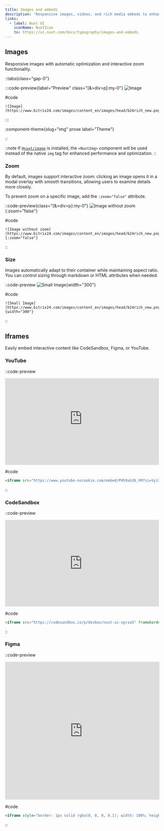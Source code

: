 ```yaml
---
title: Images and embeds
description: 'Responsive images, videos, and rich media embeds to enhance and illustrate your documentation.'
links:
  - label: Nuxt UI
    iconName: NuxtIcon
    to: https://ui.nuxt.com/docs/typography/images-and-embeds
---
```


## Images

Responsive images with automatic optimization and interactive zoom functionality.

::tabs{class="gap-0"}

:::code-preview{label="Preview" class="[&>div>p]:my-0"}
![Image](https://www.bitrix24.com/images/content_en/images/head/b24rich_new.png)

#code

```mdc
![Image](https://www.bitrix24.com/images/content_en/images/head/b24rich_new.png)
```

:::

:component-theme{slug="img" prose label="Theme"}

::

::note
If [`@nuxt/image`](https://image.nuxt.com/get-started/installation) is installed, the `<NuxtImg>` component will be used instead of the native `img` tag for enhanced performance and optimization.
::

### Zoom

By default, images support interactive zoom: clicking an image opens it in a modal overlay with smooth transitions, allowing users to examine details more closely.

To prevent zoom on a specific image, add the `:zoom="false"` attribute.

::code-preview{class="[&>div>p]:my-0"}
![Image without zoom](https://www.bitrix24.com/images/content_en/images/head/b24rich_new.png){:zoom="false"}

#code

```mdc
![Image without zoom](https://www.bitrix24.com/images/content_en/images/head/b24rich_new.png){:zoom="false"}
```

::

### Size

Images automatically adapt to their container while maintaining aspect ratio. You can control sizing through markdown or HTML attributes when needed.

::code-preview
![Small Image](https://www.bitrix24.com/images/content_en/images/head/b24rich_new.png){width="300"}

#code

```mdc
![Small Image](https://www.bitrix24.com/images/content_en/images/head/b24rich_new.png){width="300"}
```

::

## Iframes

Easily embed interactive content like CodeSandbox, Figma, or YouTube.

### YouTube

::code-preview

<iframe src="https://www.youtube-nocookie.com/embed/PH59xb36_hM?si=VyiXBmDzsAUb-pXT" title="YouTube video player" frameborder="0" allow="accelerometer; autoplay; clipboard-write; encrypted-media; gyroscope; picture-in-picture; web-share" referrerpolicy="strict-origin-when-cross-origin" allowfullscreen style="aspect-ratio: 16/9; width: 100%;"></iframe>

#code

```html
<iframe src="https://www.youtube-nocookie.com/embed/PH59xb36_hM?si=VyiXBmDzsAUb-pXT" title="YouTube video player" frameborder="0" allow="accelerometer; autoplay; clipboard-write; encrypted-media; gyroscope; picture-in-picture; web-share" referrerpolicy="strict-origin-when-cross-origin" allowfullscreen style="aspect-ratio: 16/9; width: 100%;"></iframe>
```

::

### CodeSandbox

::code-preview
<iframe src="https://codesandbox.io/p/devbox/nuxt-ui-xgrzw5" frameborder="0" allow="accelerometer; autoplay; clipboard-write; encrypted-media; gyroscope; picture-in-picture; web-share" referrerpolicy="strict-origin-when-cross-origin" allowfullscreen style="aspect-ratio: 16/9; width: 100%;"></iframe>

#code

```html
<iframe src="https://codesandbox.io/p/devbox/nuxt-ui-xgrzw5" frameborder="0" allow="accelerometer; autoplay; clipboard-write; encrypted-media; gyroscope; picture-in-picture; web-share" referrerpolicy="strict-origin-when-cross-origin" allowfullscreen style="aspect-ratio: 16/9; width: 100%;"></iframe>
```

::

### Figma

::code-preview

<iframe style="border: 1px solid rgba(0, 0, 0, 0.1); width: 100%; height: 450px;" src="https://embed.figma.com/file/1544369209862884086/hf_embed?community_viewer=true&embed_host=fastma&fuid=960610330589944894&kind=file&page-selector=0&viewer=1" allowfullscreen></iframe>

#code

```html
<iframe style="border: 1px solid rgba(0, 0, 0, 0.1); width: 100%; height: 450px;" src="https://embed.figma.com/file/1544369209862884086/hf_embed?community_viewer=true&embed_host=fastma&fuid=960610330589944894&kind=file&page-selector=0&viewer=1" allowfullscreen></iframe>
```

::
